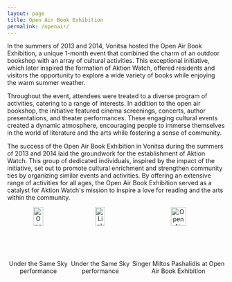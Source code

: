 ```yaml
---
layout: page
title: Open Air Book Exhibition
permalink: /openair/
---
```

In the summers of 2013 and 2014, Vonitsa hosted the Open Air Book Exhibition, a unique 1-month event that combined the charm of an outdoor bookshop with an array of cultural activities. This exceptional initiative, which later inspired the formation of Aktion Watch, offered residents and visitors the opportunity to explore a wide variety of books while enjoying the warm summer weather.

Throughout the event, attendees were treated to a diverse program of activities, catering to a range of interests. In addition to the open air bookshop, the initiative featured cinema screenings, concerts, author presentations, and theater performances. These engaging cultural events created a dynamic atmosphere, encouraging people to immerse themselves in the world of literature and the arts while fostering a sense of community.

The success of the Open Air Book Exhibition in Vonitsa during the summers of 2013 and 2014 laid the groundwork for the establishment of Aktion Watch. This group of dedicated individuals, inspired by the impact of the initiative, set out to promote cultural enrichment and strengthen community ties by organizing similar events and activities. By offering an extensive range of activities for all ages, the Open Air Book Exhibition served as a catalyst for Aktion Watch's mission to inspire a love for reading and the arts within the community.


<div style="display: flex; justify-content: space-around;">
  <div style="text-align: center;">
     <img src="{{ site.baseurl }}/assets/images/openair1.png" alt="Open Air Book Exhibition" style="width: 40%;" />
    </a>
    <p>
      Under the Same Sky performance
    </p>
  </div>
  <div style="text-align: center;">
       <img src="{{ site.baseurl }}/assets/images/openair2.png" alt="Link 2 Image" style="width: 40%;" />
    </a>
    <p>
      Under the Same Sky performance
    </p>
  </div>
    <div style="text-align: center;">
        <img src="{{ site.baseurl }}/assets/images/openair3.png" alt="Open Air Book Exhibition" style="width: 40%;" />
    </a>
    <p>
      Singer Miltos Pashalidis at Open Air Book Exhibition
    </p>
  </div>
</div>